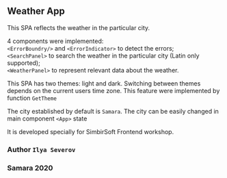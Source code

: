 
## Weather App

This SPA reflects the weather in the particular city.

4 components were implemented: <br>
    `<ErrorBoundry/>` and `<ErrorIndicator>` to detect the errors; <br>
    `<SearchPanel>` to search the weather in the particular city (Latin only supported); <br>
    `<WeatherPanel>` to represent relevant data about the weather.
    
This SPA has two themes: light and dark. Switching between themes depends on the current users time zone. This feature were implemented by function `GetTheme`

The city established by default is `Samara`. The city can be easily changed  in main component `<App>` state 

It is developed specially for SimbirSoft Frontend workshop.
### Author `Ilya Severov`
### Samara 2020

